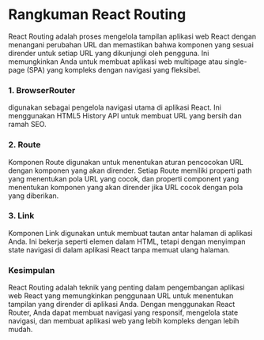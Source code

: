 # Rangkuman React Routing
React Routing adalah proses mengelola tampilan aplikasi web React dengan menangani perubahan URL dan memastikan bahwa komponen yang sesuai dirender untuk setiap URL yang dikunjungi oleh pengguna. Ini memungkinkan Anda untuk membuat aplikasi web multipage atau single-page (SPA) yang kompleks dengan navigasi yang fleksibel.

### 1. BrowserRouter
digunakan sebagai pengelola navigasi utama di aplikasi React. Ini menggunakan HTML5 History API untuk membuat URL yang bersih dan ramah SEO.
### 2. Route
Komponen Route digunakan untuk menentukan aturan pencocokan URL dengan komponen yang akan dirender. Setiap Route memiliki properti path yang menentukan pola URL yang cocok, dan properti component yang menentukan komponen yang akan dirender jika URL cocok dengan pola yang diberikan.
### 3. Link
Komponen Link digunakan untuk membuat tautan antar halaman di aplikasi Anda. Ini bekerja seperti elemen <a> dalam HTML, tetapi dengan menyimpan state navigasi di dalam aplikasi React tanpa memuat ulang halaman.

### Kesimpulan
React Routing adalah teknik yang penting dalam pengembangan aplikasi web React yang memungkinkan penggunaan URL untuk menentukan tampilan yang dirender di aplikasi Anda. Dengan menggunakan React Router, Anda dapat membuat navigasi yang responsif, mengelola state navigasi, dan membuat aplikasi web yang lebih kompleks dengan lebih mudah.